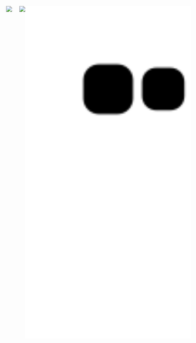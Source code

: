 <div style="width: 100%; display: flex"> 
        
  <img height="180em" style="max-width: 48%;display: inline-block" src="https://emarcarini.vercel.app/api?username=designfas&show_icons=true&theme=tokyonight&include_all_commits=true&count_private=true&border_radius=8&locale=pt-br"/>
        
  <img height="180em"  style="max-width: 48%;margin-left: 4%;display: inline-block" src="https://emarcarini.vercel.app/api/top-langs/?username=designfas&layout=compact&langs_count=7&theme=tokyonight&border_radius=8&locale=pt-br"/>
        
 <div>
</div>
<img width="100%" src="https://github.com/emarcarini/emarcarini/blob/output/github-contribution-grid-snake.svg"/>
</div>

 
